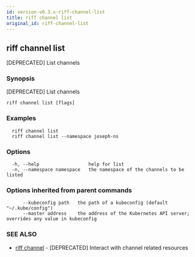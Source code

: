 ```yaml
---
id: version-v0.3.x-riff-channel-list
title: riff channel list
original_id: riff-channel-list
---
```

## riff channel list

[DEPRECATED] List channels

### Synopsis

[DEPRECATED] List channels

```
riff channel list [flags]
```

### Examples

```
  riff channel list
  riff channel list --namespace joseph-ns
```

### Options

```
  -h, --help                  help for list
  -n, --namespace namespace   the namespace of the channels to be listed
```

### Options inherited from parent commands

```
      --kubeconfig path   the path of a kubeconfig (default "~/.kube/config")
      --master address    the address of the Kubernetes API server; overrides any value in kubeconfig
```

### SEE ALSO

* [riff channel](riff_channel.md)	 - [DEPRECATED] Interact with channel related resources

